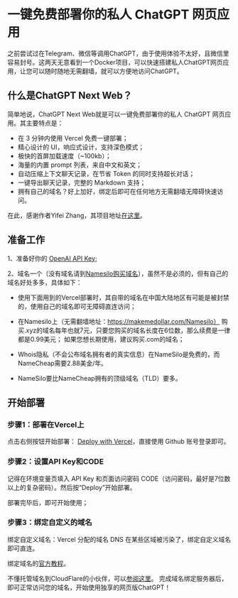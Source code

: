 # 一键免费部署你的私人 ChatGPT 网页应用
之前尝试过在Telegram、微信等调用ChatGPT，由于使用体验不太好，且微信里容易封号。这两天无意看到一个Docker项目，可以快速搭建私人ChatGPT网页应用，让您可以随时随地无需翻墙，就可以方便地访问ChatGPT。
## 什么是ChatGPT Next Web？
简单地说，ChatGPT Next Web就是可以一键免费部署你的私人 ChatGPT 网页应用。其主要特点是：

- 在 3 分钟内使用 Vercel 免费一键部署；
- 精心设计的 UI，响应式设计，支持深色模式；
- 极快的首屏加载速度（~100kb）；
- 海量的内置 prompt 列表，来自中文和英文；
- 自动压缩上下文聊天记录，在节省 Token 的同时支持超长对话；
- 一键导出聊天记录，完整的 Markdown 支持；
- 拥有自己的域名？好上加好，绑定后即可在任何地方无需翻墙无障碍快速访问。

在此，感谢作者Yifei Zhang，其项目地址[在这里](https://github.com/Yidadaa/ChatGPT-Next-Web/blob/main/README_CN.md#%E5%BC%80%E5%A7%8B%E4%BD%BF%E7%94%A8)。


## 准备工作
1、准备好你的 [OpenAI API Key](https://platform.openai.com/account/api-keys);

2、域名一个（没有域名请到[Namesilo购买域名](www.namesilo.com )），虽然不是必须的，但有自己的域名好处多多，具体如下：

- 使用下面用到的Vercel部署时，其自带的域名在中国大陆地区有可能是被封禁的，使用自己的域名即可无障碍直连访问；

- 在Namesilo上（无需翻墙地址：https://makemedollar.com/Namesilo）  购买.xyz的域名每年也就7元，只要您购买的域名长度在6位数，那么续费是一律都是0.99美元；
如果您想长期使用，建议购买.com的域名；

- Whois隐私（不会公布域名拥有者的真实信息）在NameSilo是免费的，而NameCheap需要2.88美金/年。

- NameSilo要比NameCheap拥有的顶级域名（TLD）要多。

## 开始部署
### 步骤1：部署在Vercel上

点击右侧按钮开始部署： [Deploy with Vercel](https://vercel.com/new/clone?repository-url=https%3A%2F%2Fgithub.com%2FYidadaa%2FChatGPT-Next-Web&env=OPENAI_API_KEY&env=CODE&project-name=chatgpt-next-web&repository-name=ChatGPT-Next-Web)，直接使用 Github 账号登录即可。

### 步骤2：设置API Key和CODE

记得在环境变量页填入 API Key 和页面访问密码 CODE（访问密码，最好是7位数以上的复杂密码）。然后按“Deploy”开始部署。

部署完毕后，即可开始使用；

### 步骤3：绑定自定义的域名

绑定自定义域名：Vercel 分配的域名 DNS 在某些区域被污染了，绑定自定义域名即可直连。

绑定域名的[官方教程](https://vercel.com/docs/concepts/projects/domains/add-a-domain)。

不懂托管域名到CloudFlare的小伙伴，可以[参阅这里](https://youtu.be/1GtDTWybJNM)。
完成域名绑定服务器后，即可正常访问您的域名，开始使用独享的网页版ChatGPT！

